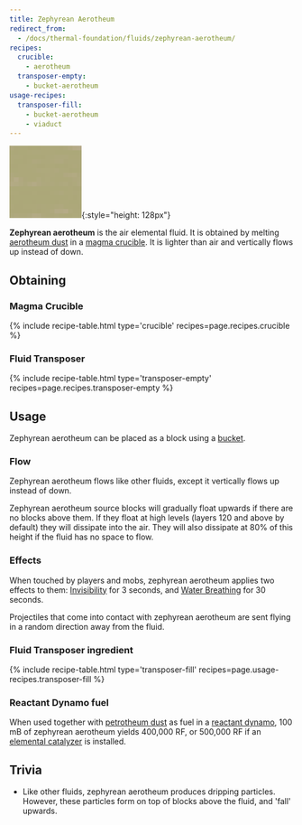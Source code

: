 ```yaml
---
title: Zephyrean Aerotheum
redirect_from:
  - /docs/thermal-foundation/fluids/zephyrean-aerotheum/
recipes:
  crucible:
    - aerotheum
  transposer-empty:
    - bucket-aerotheum
usage-recipes:
  transposer-fill:
    - bucket-aerotheum
    - viaduct
---
```


![Zephyrean aerotheum](/assets/images/thermal-foundation/zephyrean-aerotheum.gif){:style="height: 128px"}


**Zephyrean aerotheum** is the air elemental fluid. It is obtained by melting
[aerotheum
dust](/docs/thermal-foundation/items/materials/elemental/aerotheum-dust/) in a
[magma crucible](/docs/thermal-expansion/machines/magma-crucible/). It is
lighter than air and vertically flows up instead of down.


Obtaining
---------

### Magma Crucible
{% include recipe-table.html type='crucible' recipes=page.recipes.crucible %}

### Fluid Transposer
{% include recipe-table.html type='transposer-empty' recipes=page.recipes.transposer-empty %}


Usage
-----

Zephyrean aerotheum can be placed as a block using a
[bucket](https://minecraft.gamepedia.com/Bucket).

### Flow
Zephyrean aerotheum flows like other fluids, except it vertically flows up
instead of down.

Zephyrean aerotheum source blocks will gradually float upwards if there are no
blocks above them. If they float at high levels (layers 120 and above by
default) they will dissipate into the air. They will also dissipate at 80% of
this height if the fluid has no space to flow.

### Effects
When touched by players and mobs, zephyrean aerotheum applies two effects to
them: [Invisibility](https://minecraft.gamepedia.com/Status_effect#Invisibility)
for 3 seconds, and [Water
Breathing](https://minecraft.gamepedia.com/Status_effect#Water_Breathing) for 30
seconds.

Projectiles that come into contact with zephyrean aerotheum are sent flying in a
random direction away from the fluid.

### Fluid Transposer ingredient
{% include recipe-table.html type='transposer-fill' recipes=page.usage-recipes.transposer-fill %}

### Reactant Dynamo fuel
When used together with [petrotheum
dust](/docs/thermal-foundation/items/materials/elemental/petrotheum-dust/) as
fuel in a [reactant dynamo](/docs/thermal-expansion/dynamos/reactant-dynamo/),
100 mB of zephyrean aerotheum yields 400,000 RF, or 500,000 RF if an [elemental
catalyzer](/docs/thermal-expansion/augments/dynamo/elemental-catalyzer/) is
installed.


Trivia
------

* Like other fluids, zephyrean aerotheum produces dripping particles. However,
  these particles form on top of blocks above the fluid, and 'fall' upwards.
